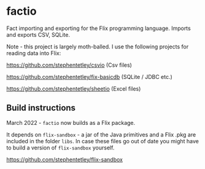# factio

Fact importing and exporting for the Flix programming language.
Imports and exports CSV, SQLite.

Note - this project is largely moth-balled. I use the following projects 
for reading data into Flix:

https://github.com/stephentetley/csvio (Csv files)

https://github.com/stephentetley/fix-basicdb (SQLite / JDBC etc.)

https://github.com/stephentetley/sheetio (Excel files)

## Build instructions

March 2022 - `factio` now builds as a Flix package. 

It depends on `flix-sandbox` - a jar of the Java primitives and a Flix .pkg
are included in the folder `libs`. In case these files go out of date you
might have to build a version of `flix-sandbox` yourself.

https://github.com/stephentetley/flix-sandbox
